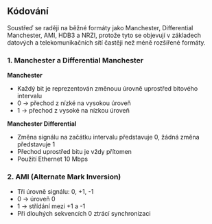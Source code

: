 ## Kódování

Soustřeď se raději na běžné formáty jako Manchester, Differential Manchester, AMI, HDB3 a NRZI, 
protože tyto se objevují v základech datových a telekomunikačních sítí častěji než méně rozšířené formáty.

### 1. Manchester a Differential Manchester

**Manchester**
- Každý bit je reprezentován změnouu úrovně uprostřed bitového intervalu
- 0 -> přechod z nízké na vysokou úroveň
- 1 -> přechod z vysoké na nízkou úroveň

**Manchester Differential**
- Změna signálu na začátku intervalu představuje 0, žádná změna představuje 1
- Přechod uprostřed bitu je vždy přítomen
- Použití Ethernet 10 Mbps

### 2. AMI (Alternate Mark Inversion)

- Tři úrovně signálu: 0, +1, -1
- 0 -> úroveň 0
- 1 -> střídání mezi +1 a -1
- Při dlouhých sekvencích 0 ztrácí synchronizaci
